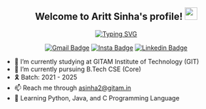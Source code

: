 <!--# 👋 Hi, I'm Aritt Sinha-->
<h2 align="center">
  Welcome to Aritt Sinha's profile!
  <img src="https://media.giphy.com/media/hvRJCLFzcasrR4ia7z/giphy.gif" width="28">
</h3>

<!-- Typing SVG by DenverCoder1 - https://github.com/DenverCoder1/readme-typing-svg -->
<p align="center">
  <a href="https://git.io/typing-svg"><img src="https://readme-typing-svg.demolab.com?font=Delicious+Handrawn&size=30&pause=1000&color=03F700&center=true&width=435&lines=4 th+Year+Engineering+Student;Passionate+about+Coding;Interested+in+Aviation" alt="Typing SVG" /></a>
</p>

<div align="center">
  
  [![Gmail Badge](https://img.shields.io/badge/-asinha2@gitam.in-c14438?style=flat-square&logo=Gmail&logoColor=white&link=mailto:asinha2@gitam.in)](mailto:asinha2@gitam.in)
  [![Insta Badge](https://img.shields.io/badge/-arittsinha-DD2A7B?style=flat-square&logo=instagram&logoColor=white&link=https://instagram.com/arittsinha/)](https://instagram.com/arittsinha/)
  [![Linkedin Badge](https://img.shields.io/badge/-arittsinha-blue?style=flat-square&logo=Linkedin&logoColor=white&link=https://www.linkedin.com/in/arittasinha2003/)](https://www.linkedin.com/in/arittasinha2003/)
  
</div>

- 🔭 I’m currently studying at GITAM Institute of Technology (GIT)  
- 🌱 I’m currently pursuing B.Tech CSE (Core)  
- 🎗️ Batch: 2021 - 2025
- 📫 Reach me through asinha2@gitam.in  
- 📕 Learning Python, Java, and C Programming Language  
